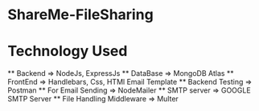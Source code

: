 # ShareMe-FileSharing



# Technology Used
** Backend => NodeJs, ExpressJs
** DataBase => MongoDB Atlas
** FrontEnd => Handlebars, Css, HTMl Email Template
** Backend Testing => Postman
** For Email Sending => NodeMailer
** SMTP server => GOOGLE SMTP Server
** File Handling Middleware => Multer

